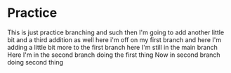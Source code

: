 # Practice

This is just practice branching and such
then I'm going to add another little bit
and a third addition as well
here i'm off on my first branch
and here I'm adding a little bit more to the first branch
here I'm still in the main branch
Here I'm in the second branch doing the first thing
Now in second branch doing second thing
